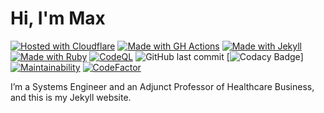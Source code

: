 # Hi, I'm Max

[![Hosted with Cloudflare](https://img.shields.io/badge/Hosted%20with-Cloudflare-orange)](https://cloudflare.com/)
[![Made with GH Actions](https://img.shields.io/badge/CI-GitHub_Actions-blue?logo=github-actions&logoColor=white)](https://github.com/features/actions)
[![Made with Jekyll](https://img.shields.io/badge/Jekyll-4.2.2-blue?logo=jekyll&logoColor=white)](https://jekyllrb.com)
[![Made with Ruby](https://img.shields.io/badge/Ruby->=3.1-blue?logo=ruby&logoColor=white)](https://ruby-lang.org "Go to Ruby homepage")
[![CodeQL](https://github.com/maxsaber/maxsaber.github.io/actions/workflows/codeql-analysis.yml/badge.svg)](https://github.com/maxsaber/maxsaber.github.io/actions/workflows/codeql-analysis.yml)
![GitHub last commit](https://img.shields.io/github/last-commit/maxsaber/maxsaber.github.io)
[![Codacy Badge](https://app.codacy.com/project/badge/Grade/7b1f63ae2e2447dea695b12fa156457b)]
[![Maintainability](https://api.codeclimate.com/v1/badges/27e576888b06edfa1cbc/maintainability)](https://codeclimate.com/github/maxsaber/maxsaber.github.io/maintainability)
[![CodeFactor](https://www.codefactor.io/repository/github/maxsaber/maxsaber.github.io/badge)](https://www.codefactor.io/repository/github/maxsaber/maxsaber.github.io)

I’m a Systems Engineer and an Adjunct Professor of Healthcare Business, and this is my Jekyll website.
